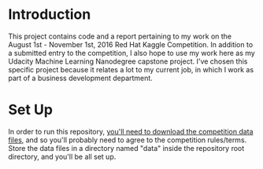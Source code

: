 # Introduction

This project contains code and a report pertaining to my work on the
August 1st - November 1st, 2016 Red Hat Kaggle Competition. In addition
to a submitted entry to the competition, I also hope to use my work here
as my Udacity Machine Learning Nanodegree capstone project. I've chosen
this specific project because it relates a lot to my current job, in
which I work as part of a business development department.

# Set Up

In order to run this repository, [you'll need to download the competition data files](https://www.kaggle.com/c/predicting-red-hat-business-value/data),
and so you'll probably need to agree to the competition rules/terms.
Store the data files in a directory named "data" inside the repository
root directory, and you'll be all set up.